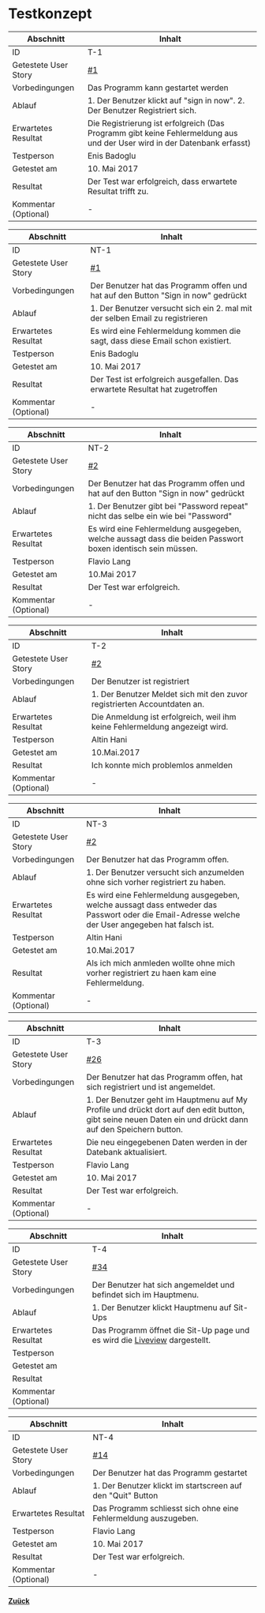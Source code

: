 # Testkonzept

Abschnitt            | Inhalt
---------------------|--------
ID                   | T-1
Getestete User Story | [#1](https://github.com/ICT-BBC/stu-inf-2016-be-trainyourself/issues/1)
Vorbedingungen       | Das Programm kann gestartet werden
Ablauf               | 1. Der Benutzer klickt auf "sign in now". 2. Der Benutzer Registriert sich.
Erwartetes Resultat  | Die Registrierung ist erfolgreich (Das Programm gibt keine Fehlermeldung aus und der User wird in der Datenbank erfasst)
Testperson           | Enis Badoglu
Getestet am          | 10. Mai 2017
Resultat             | Der Test war erfolgreich, dass erwartete Resultat trifft zu.
Kommentar (Optional) | -

Abschnitt            | Inhalt
---------------------|--------
ID                   | NT-1
Getestete User Story | [#1](https://github.com/ICT-BBC/stu-inf-2016-be-trainyourself/issues/1)
Vorbedingungen       | Der Benutzer hat das Programm offen und hat auf den Button "Sign in now" gedrückt 
Ablauf               | 1. Der Benutzer versucht sich ein 2. mal mit der selben Email zu registrieren 
Erwartetes Resultat  | Es wird eine Fehlermeldung kommen die sagt, dass diese Email schon existiert.
Testperson           | Enis Badoglu
Getestet am          | 10. Mai 2017
Resultat             | Der Test ist erfolgreich ausgefallen. Das erwartete Resultat hat zugetroffen
Kommentar (Optional) | -

Abschnitt            | Inhalt
---------------------|--------
ID                   | NT-2
Getestete User Story | [#2](https://github.com/ICT-BBC/stu-inf-2016-be-trainyourself/issues/2)
Vorbedingungen       | Der Benutzer hat das Programm offen und hat auf den Button "Sign in now" gedrückt 
Ablauf               | 1. Der Benutzer gibt bei "Password repeat" nicht das selbe ein wie bei "Password"
Erwartetes Resultat  | Es wird eine Fehlermeldung ausgegeben, welche aussagt dass die beiden Passwort boxen identisch sein müssen. 
Testperson           | Flavio Lang
Getestet am          | 10.Mai 2017
Resultat             | Der Test war erfolgreich.
Kommentar (Optional) | -

Abschnitt            | Inhalt
---------------------|--------
ID                   | T-2
Getestete User Story | [#2](https://github.com/ICT-BBC/stu-inf-2016-be-trainyourself/issues/2)
Vorbedingungen       | Der Benutzer ist registriert
Ablauf               | 1. Der Benutzer Meldet sich mit den zuvor registrierten Accountdaten an.
Erwartetes Resultat  | Die Anmeldung ist erfolgreich, weil ihm keine Fehlermeldung angezeigt wird.
Testperson           | Altin Hani 
Getestet am          | 10.Mai.2017
Resultat             | Ich konnte mich problemlos anmelden
Kommentar (Optional) | -

Abschnitt            | Inhalt
---------------------|--------
ID                   | NT-3
Getestete User Story | [#2](https://github.com/ICT-BBC/stu-inf-2016-be-trainyourself/issues/2)
Vorbedingungen       | Der Benutzer hat das Programm offen.
Ablauf               | 1. Der Benutzer versucht sich anzumelden ohne sich vorher registriert zu haben.
Erwartetes Resultat  | Es wird eine Fehlermeldung ausgegeben, welche aussagt dass entweder das Passwort oder die Email-Adresse welche der User angegeben hat falsch ist. 
Testperson           | Altin Hani
Getestet am          | 10.Mai.2017
Resultat             | Als ich mich anmleden wollte ohne mich vorher registriert zu haen kam eine Fehlermeldung.
Kommentar (Optional) | -

Abschnitt            | Inhalt
---------------------|--------
ID                   | T-3
Getestete User Story | [#26](https://github.com/ICT-BBC/stu-inf-2016-be-trainyourself/issues/26)
Vorbedingungen       | Der Benutzer hat das Programm offen, hat sich registriert und ist angemeldet.
Ablauf               | 1. Der Benutzer geht im Hauptmenu auf My Profile und drückt dort auf den edit button, gibt seine neuen Daten ein und drückt dann auf den Speichern button.
Erwartetes Resultat  | Die neu eingegebenen Daten werden in der Datebank aktualisiert. 
Testperson           | Flavio Lang
Getestet am          | 10. Mai 2017
Resultat             | Der Test war erfolgreich.
Kommentar (Optional) | -

Abschnitt            | Inhalt
---------------------|--------
ID                   | T-4
Getestete User Story | [#34](https://github.com/ICT-BBC/stu-inf-2016-be-trainyourself/issues/34)
Vorbedingungen       | Der Benutzer hat sich angemeldet und befindet sich im Hauptmenu.
Ablauf               | 1. Der Benutzer klickt Hauptmenu auf Sit-Ups
Erwartetes Resultat  | Das Programm öffnet die Sit-Up page und es wird die [Liveview](img/liveview.png) dargestellt.
Testperson           |
Getestet am          |
Resultat             |
Kommentar (Optional) |

Abschnitt            | Inhalt
---------------------|--------
ID                   | NT-4
Getestete User Story | [#14](https://github.com/ICT-BBC/stu-inf-2016-be-trainyourself/issues/14)
Vorbedingungen       | Der Benutzer hat das Programm gestartet
Ablauf               | 1. Der Benutzer klickt im startscreen auf den "Quit" Button
Erwartetes Resultat  | Das Programm schliesst sich ohne eine Fehlermeldung auszugeben.
Testperson           | Flavio Lang
Getestet am          | 10. Mai 2017
Resultat             | Der Test war erfolgreich.
Kommentar (Optional) | -


  #### [Zuück](../README.md)
